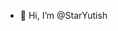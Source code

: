 - 👋 Hi, I’m @StarYutish

<!---
StarYutish/StarYutish is a ✨ special ✨ repository because its `README.md` (this file) appears on your GitHub profile.
You can click the Preview link to take a look at your changes.
--->

